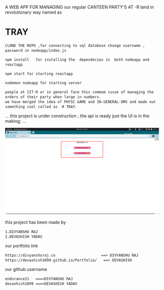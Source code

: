  A WEB APP FOR MANAGING our regular CANTEEN PARTY'S AT -R land in revolutionary way named as 
 
 # TRAY
 
 
 
 ```
 CLONE THE REPO ,for connecting to sql database change username , password in nodeapp/index.js 
```
```
npm install   for installing the  dependecies in  both nodeapp and reactapp 
```

```
npm start for starting reactapp
```
```
nodemon nodeapp for starting server
```

```
people at IIT-R or in general face this commom issue of managing the orders of their party when large in numbers.
we have merged the idea of PHYSC GAME and IN-GENERAL-OMS and made out something cool called as  # TRAY.

```
...
this project is under construction ; 
the api is ready just the UI is in the making;
...

![DEMO](https://github.com/endurance21/tray/blob/master/demoImages/pic11.png)

this project has been made by 
```
1.DIVYANSHU RAJ      
2.DEVASHISH YADAV
```
our portfolio link 

```
https://divyanshuraj.co                     ==> DIVYANSHU RAJ  
https://devashish1099.github.io/Portfolio/   ==> DEVASHISH 
```

our github username
```
endurance21   ===>DIVYANSHU RAJ
devashish1099 ===>DEVASHISH YADAV
```
